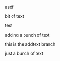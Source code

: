asdf

bit of text

test

adding a bunch of text



this is the addtext branch


just a bunch of text